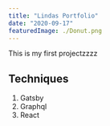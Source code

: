 ```yaml
---
title: "Lindas Portfolio"
date: "2020-09-17"
featuredImage: ./Donut.png
---
```


This is my first projectzzzz

## Techniques
1. Gatsby
2. Graphql
3. React

